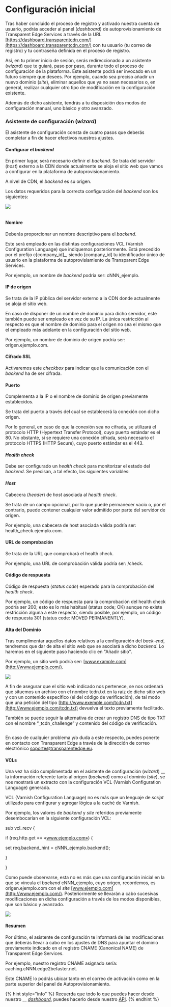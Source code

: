 # Configuración inicial

Tras haber concluido el proceso de registro y activado nuestra cuenta de usuario, podrás acceder al panel (_dashboard_) de autoprovisionamiento de Transparent Edge Services a través de la URL [https://dashboard.transparentcdn.com/](https://dashboard.transparentcdn.com/) con tu usuario (tu correo de registro) y tu contraseña definida en el proceso de registro.&#x20;

Así, en tu primer inicio de sesión, serás redireccionado a un asistente (_wizard_) que te guiará, paso por paso, durante todo el proceso de configuración de la plataforma. Este asistente podrá ser invocado en un futuro siempre que desees. Por ejemplo, cuando sea preciso añadir un nuevo dominio (_site_), eliminar aquellos que ya no sean necesarios o, en general, realizar cualquier otro tipo de modificación en la configuración existente.

Además de dicho asistente, tendrás a tu disposición dos modos de configuración manual, uno básico y otro avanzado.

### Asistente de configuración (_wizard_)

El asistente de configuración consta de cuatro pasos que deberás completar a fin de hacer efectivos nuestros ajustes.

#### Configurar el _backend_

En primer lugar, será necesario definir el _backend._ Se trata del servidor (_host_) externo a la CDN donde actualmente se aloja el sitio web que vamos a configurar en la plataforma de autoprovisionamiento.

A nivel de CDN, el _backend_ es su origen.

Los datos requeridos para la correcta configuración del _backend_ son los siguientes:

![](<../../../.gitbook/assets/Captura de pantalla 2022-12-22 a las 16.31.02.png>)

<figure><img src="../../../.gitbook/assets/Captura de pantalla 2022-12-22 a las 16.33.42.png" alt=""><figcaption></figcaption></figure>



#### Nombre

Deberás proporcionar un nombre descriptivo para el _backend_.

Este será empleado en las distintas configuraciones VCL (Varnish Configuration Language) que indiquemos posteriormente. Está precedido por el prefijo c\[company\_id]\_, siendo \[company\_id] tu identificador único de usuario en la plataforma de autoprovisiamiento de Transparent Edge Services.

Por ejemplo, un nombre de _backend_ podría ser: cNNN\_ejemplo.

#### IP de origen

Se trata de la IP pública del servidor externo a la CDN donde actualmente se aloja el sitio web.

En caso de disponer de un nombre de dominio para dicho servidor, este también puede ser empleado en vez de su IP. La única restricción al respecto es que el nombre de dominio para el origen no sea el mismo que el empleado más adelante en la configuración del sitio web.

Por ejemplo, un nombre de dominio de origen podría ser: origen.ejemplo.com.

#### Cifrado SSL

Activaremos este _checkbox_ para indicar que la comunicación con el _backend_ ha de ser cifrada.

#### Puerto

Complementa a la IP o el nombre de dominio de origen previamente establecidos.

Se trata del puerto a través del cual se establecerá la conexión con dicho origen.

Por lo general, en caso de que la conexión sea no cifrada, se utilizará el protocolo HTTP (Hypertext Transfer Protocol), cuyo puerto estándar es el 80. No obstante, si se requiere una conexión cifrada, será necesario el protocolo HTTPS (HTTP Secure), cuyo puerto estándar es el 443.

#### _Health check_

Debe ser configurado un _health check_ para monitorizar el estado del _backend_. Se precisan, a tal efecto, las siguientes variables:

#### _Host_

Cabecera (_header_) de _host_ asociada al _health check_.

Se trata de un campo opcional, por lo que puede permanecer vacío o, por el contrario, puede contener cualquier valor admitido por parte del servidor de origen.

Por ejemplo, una cabecera de host asociada válida podría ser: health\_check.ejemplo.com.

#### URL de comprobación

Se trata de la URL que comprobará el health check.

Por ejemplo, una URL de comprobación válida podría ser: /check.

#### Código de respuesta

Código de respuesta (_status code_) esperado para la comprobación del _health check_.

Por ejemplo, un código de respuesta para la comprobación del health check podría ser 200; esto es lo más habitual (status code; OK) aunque no existe restricción alguna a este respecto, siendo posible, por ejemplo, un código de respuesta 301 (status code: MOVED PERMANENTLY).

#### Alta del Dominio

Tras cumplimentar aquellos datos relativos a la configuración del _back-end_, tendremos que dar de alta el sitio web que se asociará a dicho _backend_. Lo haremos en el siguiente paso haciendo clic en "Añadir sitio".

Por ejemplo, un sitio web podría ser: [www.example.com](http://www.ejemplo.com/).

![](<../../../.gitbook/assets/Captura de pantalla 2022-12-22 a las 16.37.49.png>)

A fin de asegurar que el sitio web indicado nos pertenece, se nos ordenará que situemos un archivo con el nombre tcdn.txt en la raíz de dicho sitio web y con un contenido específico (el del código de verificación), de tal modo que una petición del tipo [http://www.exemple.com/tcdn.txt](http://www.ejemplo.com/tcdn.txt) devuelva el texto previamente facilitado.&#x20;

También se puede seguir la alternativa de crear un registro DNS de tipo TXT con el nombre “\_tcdn\_challenge” y contenido del código de verificación.

<figure><img src="../../../.gitbook/assets/Captura de pantalla 2022-12-22 a las 16.39.51.png" alt=""><figcaption></figcaption></figure>

En caso de cualquier problema y/o duda a este respecto, puedes ponerte en contacto con Transparent Edge a través de la dirección de correo electrónico [soporte@transparentedge.eu](mailto:soporte@transparentcdn.com).

#### VCLs

Una vez ha sido cumplimentada en el asistente de configuración (_wizard_) __ la información referente tanto al origen (_backend_) como al dominio (_site_), se nos mostrará un extracto con la configuración VCL (Varnish Configuration Language) generada.

VCL (Varnish Configuration Language) no es más que un lenguaje de _script_ utilizado para configurar y agregar lógica a la caché de Varnish.&#x20;

Por ejemplo, los valores de _backend_ y _site_ referidos previamente desembocarían en la siguiente configuración VCL:

sub vcl\_recv {

&#x20;   if (req.http.get == «www.ejemplo.com») {&#x20;

&#x20;       set req.backend\_hint = cNNN\_ejemplo.backend();&#x20;

&#x20;   }&#x20;

}

Como puede observarse, esta no es más que una configuración inicial en la que se vincula el _backend_ cNNN\_ejemplo, cuyo origen, recordemos, es origen.ejemplo.com con el _site_ [www.ejemplo.com](http://www.ejemplo.com/). Posteriormente se llevarán a cabo sucesivas modificaciones en dicha configuración a través de los modos disponibles, que son básico y avanzado.&#x20;

![](<../../../.gitbook/assets/image (26).png>)

#### Resumen

Por último, el asistente de configuración te informará de las modificaciones que deberás llevar a cabo en los ajustes de DNS para apuntar el dominio previamente indicado en el registro CNAME (Canonical NAME) de Transparent Edge Services.

Por ejemplo, nuestro registro CNAME asignado sería: caching.cNNN.edge2befaster.net.

Este CNAME lo podrás ubicar tanto en el correo de activación como en la parte superior del panel de Autoprovisionamiento.



{% hint style="info" %}
Recuerda que todo lo que puedes hacer desde nuestro __ [_dashboard_](https://dashboard.transparetncdn.com), puedes hacerlo desde nuestro [API](../../faq/glosario/api.md).
{% endhint %}

